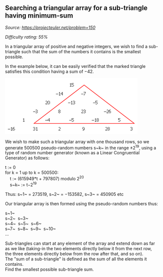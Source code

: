 Searching a triangular array for a sub-triangle having minimum-sum
------------------------------------------------------------------

*Source: https://projecteuler.net/problem=150*


*Difficulty rating: 55%*

In a triangular array of positive and negative integers, we wish to find
a sub-triangle such that the sum of the numbers it contains is the
smallest possible.

In the example below, it can be easily verified that the marked triangle
satisfies this condition having a sum of −42.

![](img/p150.gif)

We wish to make such a triangular array with one thousand rows, so we
generate 500500 pseudo-random numbers s~k~ in the range ±2<sup>19</sup>, using a
type of random number generator (known as a Linear Congruential
Generator) as follows:

t := 0\
 for k = 1 up to k = 500500:\
     t := (615949\*t + 797807) modulo 2<sup>20</sup>\
     s~k~ := t−2<sup>19</sup>

Thus: s~1~ = 273519, s~2~ = −153582, s~3~ = 450905 etc

Our triangular array is then formed using the pseudo-random numbers
thus:

s~1~\
 s~2~  s~3~\
 s~4~  s~5~  s~6~ \
 s~7~  s~8~  s~9~  s~10~\
 ...

Sub-triangles can start at any element of the array and extend down as
far as we like (taking-in the two elements directly below it from the
next row, the three elements directly below from the row after that, and
so on).\
 The "sum of a sub-triangle" is defined as the sum of all the elements
it contains.\
 Find the smallest possible sub-triangle sum.
